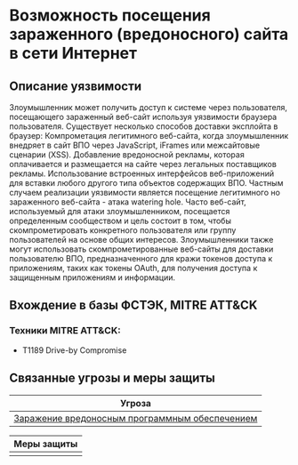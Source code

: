 # Возможность посещения зараженного (вредоносного) сайта в сети Интернет

## Описание уязвимости
Злоумышленник может получить доступ к системе через пользователя, посещающего зараженный веб-сайт используя уязвимости браузера пользователя.
Существует несколько способов доставки эксплойта в браузер:
Компрометация легитимного веб-сайта, когда злоумышленник внедряет в сайт ВПО через JavaScript, iFrames или межсайтовые сценарии (XSS).
Добавление вредоносной рекламы, которая оплачивается и размещается на сайте через легальных поставщиков рекламы.
Использование встроенных интерфейсов веб-приложений для вставки любого другого типа объектов содержащих ВПО.
Частным случаем реализации уязвимости является посещение легитимного но зараженного веб-сайта - атака watering hole.
Часто веб-сайт, используемый для атаки злоумышленником, посещается определенным сообществом и цель состоит в том, чтобы скомпрометировать конкретного пользователя или группу пользователей на основе общих интересов.
Злоумышленники также могут использовать скомпрометированные веб-сайты для доставки пользователю ВПО, предназначенного для кражи токенов доступа к приложениям, таких как токены OAuth, для получения доступа к защищенным приложениям и информации.

## Вхождение в базы ФСТЭК, MITRE ATT&CK
### Техники MITRE ATT&CK:
+ T1189 Drive-by Compromise

## Связанные угрозы и меры защиты
|Угроза|
|-|
|[Заражение вредоносным программным обеспечением](/vkr/threats/page20)|

|Меры защиты|
|-|
||
